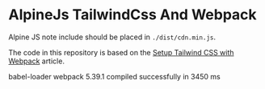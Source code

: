 # AlpineJs TailwindCss And Webpack

Alpine JS note include should be placed in `./dist/cdn.min.js`.

The code in this repository is based on the
[Setup Tailwind CSS with Webpack](https://levelup.gitconnected.com/setup-tailwind-css-with-webpack-3458be3eb547)
article.

babel-loader
webpack 5.39.1 compiled successfully in 3450 ms
